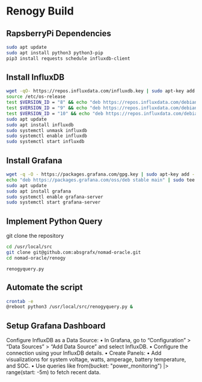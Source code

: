 # Renogy Build 

## RapsberryPi Dependencies 
```bash
sudo apt update
sudo apt install python3 python3-pip
pip3 install requests schedule influxdb-client
```

## Install InfluxDB 
```bash
wget -qO- https://repos.influxdata.com/influxdb.key | sudo apt-key add -
source /etc/os-release
test $VERSION_ID = "8" && echo "deb https://repos.influxdata.com/debian jessie stable" | sudo tee /etc/apt/sources.list.d/influxdb.list
test $VERSION_ID = "9" && echo "deb https://repos.influxdata.com/debian stretch stable" | sudo tee /etc/apt/sources.list.d/influxdb.list
test $VERSION_ID = "10" && echo "deb https://repos.influxdata.com/debian buster stable" | sudo tee /etc/apt/sources.list.d/influxdb.list
sudo apt update
sudo apt install influxdb
sudo systemctl unmask influxdb
sudo systemctl enable influxdb
sudo systemctl start influxdb
```

## Install Grafana 
```bash 
wget -q -O - https://packages.grafana.com/gpg.key | sudo apt-key add -
echo "deb https://packages.grafana.com/oss/deb stable main" | sudo tee -a /etc/apt/sources.list.d/grafana.list
sudo apt update
sudo apt install grafana
sudo systemctl enable grafana-server
sudo systemctl start grafana-server
```

## Implement Python Query 
git clone the repository 
```bash
cd /usr/local/src
git clone git@github.com:absgrafx/nomad-oracle.git
cd nomad-oracle/renogy
```
`renogyquery.py`

## Automate the script 
```bash
crontab -e
@reboot python3 /usr/local/src/renogyquery.py &
```


## Setup Grafana Dashboard 
Configure InfluxDB as a Data Source:
	•	In Grafana, go to “Configuration” > “Data Sources” > “Add Data Source” and select InfluxDB.
	•	Configure the connection using your InfluxDB details.
	•	Create Panels:
	•	Add visualizations for system voltage, watts, amperage, battery temperature, and SOC.
	•	Use queries like from(bucket: "power_monitoring") |> range(start: -5m) to fetch recent data.


